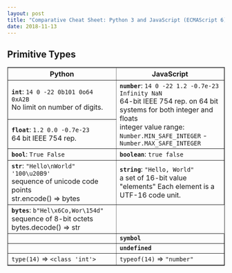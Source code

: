 ```yaml
---
layout: post
title: "Comparative Cheat Sheet: Python 3 and JavaScript (ECMAScript 6)"
date: 2018-11-13
---
```

## Primitive Types

<table border="1">
<tr><th width="50%"> Python </th><th> JavaScript </th></tr>
<tr>
  <td> <code><b>int</b></code>: <code>14 0 -22 0b101 0o64 0xA2B</code><br> No limit on number of digits.</td>
  <td rowspan="2"> <code><b>number</b></code>: <code>14 0 -22 1.2 -0.7e-23 Infinity NaN</code><br>
  64-bit IEEE 754 rep. on 64 bit systems for both integer and floats<br>integer value range: <code>Number.MIN_SAFE_INTEGER</code> - <code>Number.MAX_SAFE_INTEGER</code></td>
</tr>
<tr>
  <td><code><b>float</b></code>: <code>1.2 0.0 -0.7e-23</code><br>64 bit IEEE 754 rep.</td>
</tr>
<tr>
<td><code><b>bool</b></code>: <code>True False</code></td>
<td> <code><b>boolean</b></code>: <code>true false</code></td>
</tr>
<tr>
<td><code><b>str</b></code>: <code>"Hello\nWorld" '100\u20B9'</code><br> sequence of unicode code points<br>str.encode() => bytes</td>
<td><code><b>string</b></code>: <code>"Hello, World"</code><br>
a set of 16-bit value "elements"
Each element is a UTF-16 code unit.
</td>
</tr>
<tr>
<td><code><b>bytes</b></code>: <code>b"Hel\x6Co,Wor\154d"</code><br>sequence of 8-bit octets<br>bytes.decode() => str</td>
</tr>
<tr>
<td> </td><td><code><b>symbol</b></code></td>
</tr>
<tr>
<td> </td><td><code><b>undefined</b></code></td>
</tr>
<tr>
<td> <code>type(14)</code> => <code>&lt;class 'int'&gt;</code></td>
<td><code>typeof(14)</code> => <code>"number"</code></td>
</tr>
</table>
